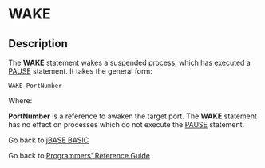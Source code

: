 # WAKE

<PageHeader />

## Description

The **WAKE** statement wakes a suspended process, which has executed a [PAUSE](./../pause) statement. It takes the general form:

```
WAKE PortNumber
```

Where:

**PortNumber** is a reference to awaken the target port. The **WAKE** statement has no effect on processes which do not execute the [PAUSE](./../pause) statement.

Go back to [jBASE BASIC](./../README.md)

Go back to [Programmers' Reference Guide](./../../reference-guides/jbc/README.md)

<PageFooter />
